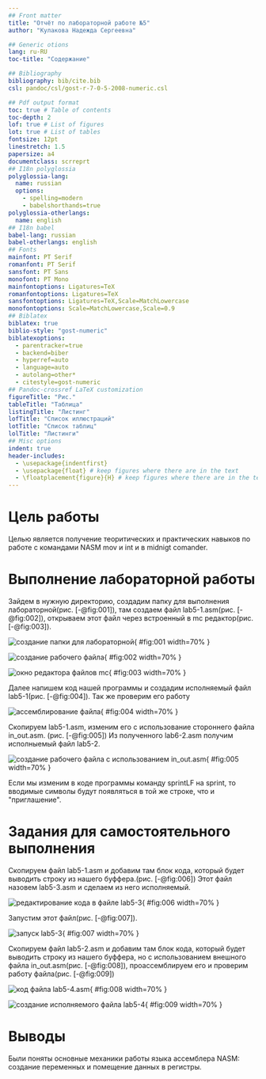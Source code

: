 ```yaml
---
## Front matter
title: "Отчёт по лабораторной работе №5"
author: "Кулакова Надежда Сергеевна"

## Generic otions
lang: ru-RU
toc-title: "Содержание"

## Bibliography
bibliography: bib/cite.bib
csl: pandoc/csl/gost-r-7-0-5-2008-numeric.csl

## Pdf output format
toc: true # Table of contents
toc-depth: 2
lof: true # List of figures
lot: true # List of tables
fontsize: 12pt
linestretch: 1.5
papersize: a4
documentclass: scrreprt
## I18n polyglossia
polyglossia-lang:
  name: russian
  options:
	- spelling=modern
	- babelshorthands=true
polyglossia-otherlangs:
  name: english
## I18n babel
babel-lang: russian
babel-otherlangs: english
## Fonts
mainfont: PT Serif
romanfont: PT Serif
sansfont: PT Sans
monofont: PT Mono
mainfontoptions: Ligatures=TeX
romanfontoptions: Ligatures=TeX
sansfontoptions: Ligatures=TeX,Scale=MatchLowercase
monofontoptions: Scale=MatchLowercase,Scale=0.9
## Biblatex
biblatex: true
biblio-style: "gost-numeric"
biblatexoptions:
  - parentracker=true
  - backend=biber
  - hyperref=auto
  - language=auto
  - autolang=other*
  - citestyle=gost-numeric
## Pandoc-crossref LaTeX customization
figureTitle: "Рис."
tableTitle: "Таблица"
listingTitle: "Листинг"
lofTitle: "Список иллюстраций"
lotTitle: "Список таблиц"
lolTitle: "Листинги"
## Misc options
indent: true
header-includes:
  - \usepackage{indentfirst}
  - \usepackage{float} # keep figures where there are in the text
  - \floatplacement{figure}{H} # keep figures where there are in the text
---
```


# Цель работы

Целью является получение теоритических и практических навыков по работе с командами NASM mov и int и в midnigt comander.

# Выполнение лабораторной работы

Зайдем в нужную директорию, создадим папку для выполнения лабораторной(рис. [-@fig:001]), там создаем файл lab5-1.asm(рис. [-@fig:002]), открываем этот файл через встроенный в mc редактор(рис. [-@fig:003]).

![создание папки для лабораторной](/home/nskulakova/Pictures/Screenshots/5.1.png){ #fig:001 width=70% }

![создание рабочего файла](/home/nskulakova/Pictures/Screenshots/5.2.png){ #fig:002 width=70% }

![окно редактора файлов mc](/home/nskulakova/Pictures/Screenshots/5.2.png){ #fig:003 width=70% }

Далее напишем код нашей программы и создадим исполняемый файл lab5-1(рис. [-@fig:004]). Так же проверим его работу 

![ассемблирование файла](//home/nskulakova/Pictures/Screenshots/5.2.png){ #fig:004 width=70% }

Скопируем lab5-1.asm, изменим его с использование стороннего файла in_out.asm. (рис. [-@fig:005]) Из полученного lab6-2.asm получим исполныемый файл lab5-2.

![создание рабочего файла с использованием in_out.asm](/home/nskulakova/Pictures/Screenshots/5.2.png){ #fig:005 width=70% }

Если мы изменим в коде программы команду sprintLF на sprint, то вводимые символы будут появляться в той же строке, что и "приглашение".

# Задания для самостоятельного выполнения

Скопируем файл lab5-1.asm и добавим там блок кода, который будет выводить строку из нашего буффера.(рис. [-@fig:006]) Этот файл назовем lab5-3.asm и сделаем из него исполняемый.

![редактирование кода в файле lab5-3](//home/nskulakova/Pictures/Screenshots/5.2.png){ #fig:006 width=70% }

Запустим этот файл(рис. [-@fig:007]). 

![запуск lab5-3](//home/nskulakova/Pictures/Screenshots/5.2.png){ #fig:007 width=70% }

Скопируем файл lab5-2.asm и добавим там блок кода, который будет выводить строку из нашего буффера, но с использованием внешного файла in_out.asm(рис. [-@fig:008]), проассемблируем его и проверим работу файла(рис. [-@fig:009])

![код файла lab5-4.asm](/home/nskulakova/Pictures/Screenshots/5.2.png){ #fig:008 width=70% }

![создание исполняемого файла lab5-4](/home/nskulakova/Pictures/Screenshots/5.2.png){ #fig:009 width=70% }



# Выводы

Были поняты основные механики работы языка ассемблера NASM: создание переменных и помещение данных в регистры.

